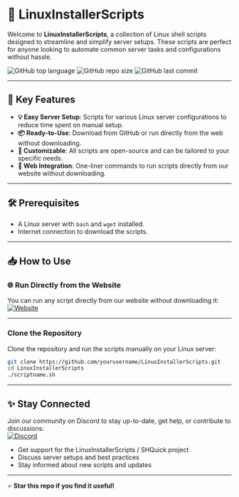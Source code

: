 # 🚀 LinuxInstallerScripts

Welcome to **LinuxInstallerScripts**, a collection of Linux shell scripts designed to streamline and simplify server setups. These scripts are perfect for anyone looking to automate common server tasks and configurations without hassle.

![GitHub top language](https://img.shields.io/github/languages/top/easyart/LinuxInstallerScripts)
![GitHub repo size](https://img.shields.io/github/repo-size/easyart/LinuxInstallerScripts)
![GitHub last commit](https://img.shields.io/github/last-commit/easyart/LinuxInstallerScripts)

---

## 🌟 Key Features

- **💡 Easy Server Setup**: Scripts for various Linux server configurations to reduce time spent on manual setup.
- **📦 Ready-to-Use**: Download from GitHub or run directly from the web without downloading.
- **🔧 Customizable**: All scripts are open-source and can be tailored to your specific needs.
- **🔗 Web Integration**: One-liner commands to run scripts directly from our website without downloading.

---

## 🛠️ Prerequisites

- A Linux server with `bash` and `wget` installed.
- Internet connection to download the scripts.

--- 

## 📥 How to Use

### 🌐 Run Directly from the Website

You can run any script directly from our website without downloading it:
[![Website](https://img.shields.io/badge/Website-Visit-blue)](https://shquick.rj-sig.de)

---

### Clone the Repository
Clone the repository and run the scripts manually on your Linux server:

```bash
git clone https://github.com/yourusername/LinuxInstallerScripts.git
cd LinuxInstallerScripts
./scriptname.sh
```

---

## ✨ Stay Connected

Join our community on Discord to stay up-to-date, get help, or contribute to discussions:  
[![Discord](https://img.shields.io/badge/Discord-Join-blue)](https://discord.gg/bsTUvSSbyQ)

- Get support for the LinuxInstallerScripts / SHQuick project
- Discuss server setups and best practices
- Stay informed about new scripts and updates

---

⭐ **Star this repo if you find it useful!**
